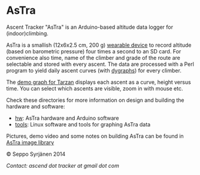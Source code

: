 AsTra
=====

Ascent Tracker "AsTra" is an Arduino-based altitude data logger for
(indoor)climbing.

AsTra is a smallish (12x6x2.5 cm, 200 g) [wearable device](AsTra.jpg) to record
altitude (based on barometric pressure) four times a second to an
SD card. For convenience also time, name of the climber and grade of
the route are selectable and stored with every ascent. The data are
processed with a Perl program to yield daily ascent curves (with
[dygraphs](http://dygraphs.com/)) for every climber.

The [demo graph for Tarzan](http://www.helsinki.fi/~syrjanen/AsTra/Tarzan/2014-05-27.html)
displays each ascent as a curve, height versus time. You can select
which ascents are visible, zoom in with mouse etc.

Check these directories for more information on design and
building the hardware and software:

- [hw](hw): AsTra hardware and Arduino software
- [tools](tools): Linux software and tools for graphing AsTra data

Pictures, demo video and some notes on building AsTra can be found
in [AsTra image library](http://pars.kuvat.fi/kuvat/AsTra/?pw=AsTra)

&copy; Seppo Syrjänen 2014

*Contact: ascend dot tracker at gmail dot com*
